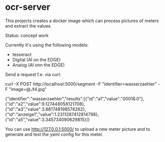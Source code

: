 # ocr-server

This projects creates a docker image which can process pictures of meters and extract the values.

Status: concept work

Currently it's using the following models:
- tesseract
- Digital (AI on the EDGE)
- Analog (AI onn the EDGE)

Send a request f.e. via curl:

curl -X POST http://localhost:5000/segment   -F "identifier=wasserzaehler"   -F "image=@./t4.jpg"

{"identifier":"wasserzaehler","results":[{"id":"a1","value":"00016.0"},{"id":"a2","value":9.127448058121708},{"id":"a3","value":3.881748198574262},{"id":"anzeige1","value":1.2311287412814798},{"id":"a5","value":3.345734090629815}]}

You can use http://127.0.0.1:5000/ to upload a new meter picture and to generate and test the yaml config for this meter.

